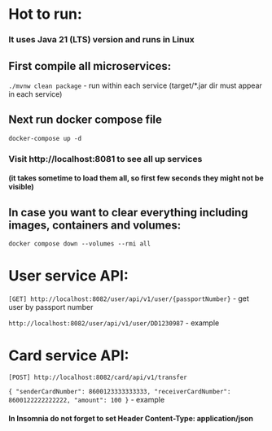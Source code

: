 # Hot to run:

### It uses Java 21 (LTS) version and runs in Linux

## First compile all microservices:
`./mvnw clean package` - run within each service (target/*.jar dir must appear in each service)

## Next run docker compose file
`docker-compose up -d`

### Visit http://localhost:8081 to see all up services 
#### (it takes sometime to load them all, so first few seconds they might not be visible)

## In case you want to clear everything including images, containers and volumes:

`docker compose down --volumes --rmi all`

# User service API:
`[GET] http://localhost:8082/user/api/v1/user/{passportNumber}` - get user by passport number

`http://localhost:8082/user/api/v1/user/DD1230987` - example


# Card service API:
`[POST] http://localhost:8082/card/api/v1/transfer`

`{
    "senderCardNumber": 8600123333333333,
    "receiverCardNumber": 8600122222222222,
    "amount": 100
}` - example
#### In Insomnia do not forget to set Header Content-Type: application/json
